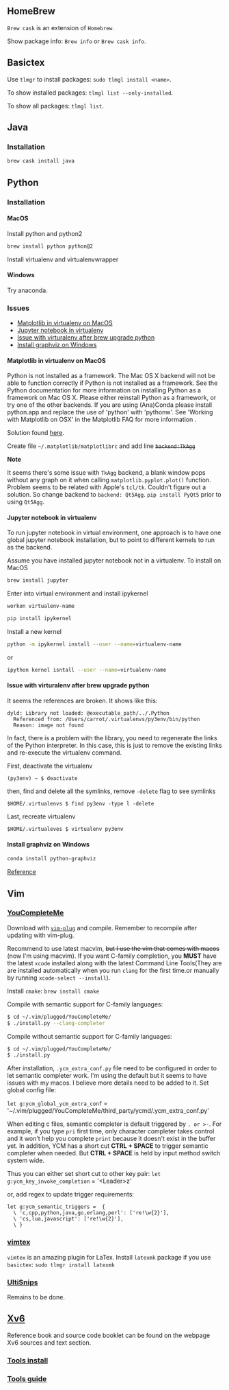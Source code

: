 ## HomeBrew

`Brew cask` is an extension of `Homebrew`.

Show package info: `Brew info` or `Brew cask info`.

## Basictex

Use `tlmgr` to install packages: `sudo tlmgl install <name>`.

To show installed packages: `tlmgl list --only-installed`.

To show all packages: `tlmgl list`.

## Java

### Installation

```sh
brew cask install java
```

## Python

### Installation

#### MacOS

Install python and python2

```sh
brew install python python@2
```

Install virtualenv and virtualenvwrapper

#### Windows

Try anaconda.

### Issues
- [Matplotlib in virtualenv on MacOS ](#Matplotlib-in-virtualenv-on-MacOS)
- [Jupyter notebook in virtualenv](#Jupyter-notebook-in-virtualenv)
- [Issue with virturalenv after brew upgrade python](#Issue-with-virturalenv-after-brew-upgrade-python)
- [Install graphviz on Windows](#Install-graphviz-on-Windows)

#### Matplotlib in virtualenv on MacOS

Python is not installed as a framework. The Mac OS X backend will not be able to function correctly if Python is not installed as a framework. See the Python documentation for more information on installing Python as a framework on Mac OS X. Please either reinstall Python as a framework, or try one of the other backends. If you are using (Ana)Conda please install python.app and replace the use of 'python' with 'pythonw'. See 'Working with Matplotlib on OSX' in the Matplotlib FAQ for more information
.

Solution found [here](https://stackoverflow.com/a/21789908).

Create file `~/.matplotlib/matplotlibrc` and add line ~~`backend:TkAgg`~~

**Note**

It seems there's some issue with `TkAgg` backend, a blank window pops without any graph on it when calling `matplotlib.pyplot.plot()` function. Problem seems to be related with Apple's `tcl/tk`. Couldn't figure out a solution. So change backend to `backend: Qt5Agg`. `pip install PyQt5` prior to using `Qt5Agg`.

#### Jupyter notebook in virtualenv

To run jupyter notebook in virtual environment, one approach is to have one global jupyter notebook installation, but to point to different kernels to run as the backend.

Assume you have installed jupyter notebook not in a virtualenv. To install on MacOS

```sh
brew install jupyter
```

Enter into virtual environment and install ipykernel
```sh
workon virtualenv-name

pip install ipykernel
```

Install a new kernel
```sh
python -m ipykernel install --user --name=virtualenv-name
```
or
```sh
ipython kernel isntall --user --name=virtualenv-name
```

#### Issue with virturalenv after brew upgrade python
It seems the references are broken. It shows like this:
```
dyld: Library not loaded: @executable_path/../.Python
  Referenced from: /Users/carrot/.virtualenvs/py3env/bin/python
  Reason: image not found
```

In fact, there is a problem with the library, you need to regenerate the links of the Python interpreter. In this case, this is just to remove the existing links and re-execute the virtualenv command.

First, deactivate the virtualenv
```
(py3env) ~ $ deactivate
```
then, find and delete all the symlinks, remove ```-delete``` flag to see symlinks
```
$HOME/.virtualenvs $ find py3env -type l -delete
```
Last, recreate virtualenv
```
$HOME/.virtualeves $ virtualenv py3env
```

#### Install graphviz on Windows
```bash
conda install python-graphviz
```
[Reference](https://github.com/ContinuumIO/anaconda-issues/issues/1666#issuecomment-301895525)

## Vim

### [YouCompleteMe](https://github.com/Valloric/YouCompleteMe)
Download with [`vim-plug`](https://github.com/junegunn/vim-plug) and compile. Remember to recompile after updating with vim-plug.

Recommend to use latest macvim, ~~but I use the vim that comes with macos~~ (now I'm using macvim). If you want C-family completion, you __MUST__ have the latest `xcode` installed along with the latest Command Line Tools(They are are installed automatically when you run `clang` for the first time.or manually by running `xcode-select --install`).

Install `cmake`: ` brew install cmake `

Compile with semantic support for C-family languages:
```sh
$ cd ~/.vim/plugged/YouCompleteMe/
$ ./install.py --clang-completer
```

Compile without semantic support for C-family languages:
```sh
$ cd ~/.vim/plugged/YouCompleteMe/
$ ./install.py
```

After installation, `.ycm_extra_conf.py` file need to be configured in order to let semantic completer work. I'm using the default but it seems to have issues with my macos. I believe more details need to be added to it. Set global config file:

`let g:ycm_global_ycm_extra_conf` = \'~/.vim/plugged/YouCompleteMe/third_party/ycmd/.ycm_extra_conf.py\'

When editing c files, semantic completer is default triggered by `. or >-`. For example, if you type `pri` first time, only character completer takes control and it won't help you complete `print` because it doesn't exist in the buffer yet. In addition, YCM has a short cut **CTRL + SPACE** to trigger semantic completer when needed. But **CTRL + SPACE** is held by input method switch system wide.

Thus you can either set short cut to other key pair: `let g:ycm_key_invoke_completion` = \'\<Leader\>z\'

or, add regex to update trigger requirements:
```
let g:ycm_semantic_triggers =  {
  \ 'c,cpp,python,java,go,erlang,perl': ['re!\w{2}'],
  \ 'cs,lua,javascript': ['re!\w{2}'],
  \ }
```

### [vimtex](https://github.com/lervag/vimtex)
`vimtex` is an amazing plugin for LaTex. Install `latexmk` package if you use `basictex`: `sudo tlmgr install latexmk`

### [UltiSnips](https://github.com/SirVer/ultisnips)
Remains to be done.

## [Xv6](https://pdos.csail.mit.edu/6.828/2018/xv6.html)

Reference book and source code booklet can be found on the webpage Xv6 sources and text section.

### [Tools install](https://pdos.csail.mit.edu/6.828/2018/tools.html)
### [Tools guide](https://pdos.csail.mit.edu/6.828/2018/labguide.html)
